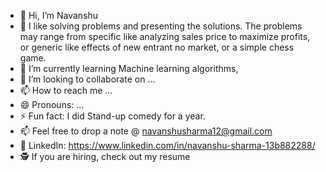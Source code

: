 - 👋 Hi, I’m Navanshu
- 👀 I like solving problems and presenting the solutions. The problems may range from specific like analyzing sales price
      to maximize profits, or generic like effects of new entrant no market, or a simple chess game.
- 🌱 I’m currently learning Machine learning algorithms, 
- 💞️ I’m looking to collaborate on ...
- 📫 How to reach me ...
- 😄 Pronouns: ...
- ⚡ Fun fact: I did Stand-up comedy for a year.
- 📫 Feel free to drop a note @ navanshusharma12@gmail.com
- 🤝 LinkedIn: <https://www.linkedin.com/in/navanshu-sharma-13b882288/>
- 🕵 If you are hiring, check out my resume 

<!---
NavanshuS/NavanshuS is a ✨ special ✨ repository because its `README.md` (this file) appears on your GitHub profile.
You can click the Preview link to take a look at your changes.
--->
